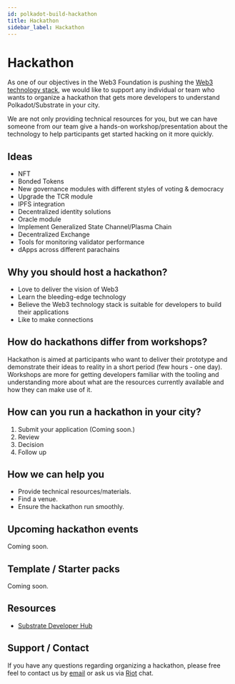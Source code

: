 ```yaml
---
id: polkadot-build-hackathon
title: Hackathon
sidebar_label: Hackathon
---
```


# Hackathon

As one of our objectives in the Web3 Foundation is pushing the [Web3 technology stack](http://wiki.web3.foundation/en/latest/tech_stack/tech_stack_overview/), we would like to support any individual or team who wants to organize a hackathon that gets more developers to understand Polkadot/Substrate in your city.

We are not only providing technical resources for you, but we can have someone from our team give a hands-on workshop/presentation about the technology to help participants get started hacking on it more quickly.

## Ideas 

- NFT
- Bonded Tokens
- New governance modules with different styles of voting & democracy
- Upgrade the TCR module
- IPFS integration
- Decentralized identity solutions
- Oracle module
- Implement Generalized State Channel/Plasma Chain
- Decentralized Exchange
- Tools for monitoring validator performance
- dApps across different parachains

## Why you should host a hackathon?

- Love to deliver the vision of Web3 
- Learn the bleeding-edge technology
- Believe the Web3 technology stack is suitable for developers to build their applications
- Like to make connections

## How do hackathons differ from workshops?
Hackathon is aimed at participants who want to deliver their prototype and demonstrate their ideas to reality in a short period (few hours - one day). Workshops are more for getting developers familiar with the tooling and understanding more about what are the resources currently available and how they can make use of it.

## How can you run a hackathon in your city?
1. Submit your application (Coming soon.)
2. Review
3. Decision
4. Follow up

## How we can help you

- Provide technical resources/materials. 
- Find a venue.
- Ensure the hackathon run smoothly.

## Upcoming hackathon events

Coming soon.

## Template / Starter packs

Coming soon.

## Resources

- [Substrate Developer Hub](https://docs.substrate.dev)

## Support / Contact

If you have any questions regarding organizing a hackathon, please free feel to contact us by [email](mailto:events@web3.foundation) or ask us via [Riot](https://riot.im/app/#/room/#polkadot-watercooler:matrix.org) chat.
